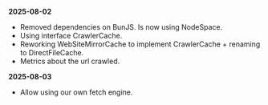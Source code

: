 **2025-08-02**
* Removed dependencies on BunJS. Is now using NodeSpace.
* Using interface CrawlerCache.
* Reworking WebSiteMirrorCache to implement CrawlerCache + renaming to DirectFileCache.
* Metrics about the url crawled.

**2025-08-03**
* Allow using our own fetch engine.
